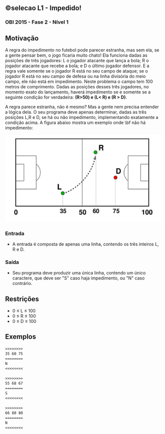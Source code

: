 ## ©selecao L1 - Impedido!
### OBI 2015 - Fase 2 - Nível 1

## Motivação

A regra do impedimento no futebol pode parecer estranha, mas sem ela, se a gente pensar bem, o jogo ficaria muito chato! Ela funciona dadas as posições de três jogadores: L o jogador atacante que lança a bola; R o jogador atacante que recebe a bola; e D o último jogador defensor. E a regra vale somente se o jogador R está no seu campo de ataque; se o jogador R está no seu campo de defesa ou na linha divisória do meio campo, ele não está em impedimento. Neste problema o campo tem 100 metros de comprimento. Dadas as posições desses três jogadores, no momento exato do lançamento, haverá impedimento se e somente se a seguinte condição for verdadeira: **(R>50) e (L< R) e (R > D)**.

A regra parece estranha, não é mesmo? Mas a gente nem precisa entender a lógica dela. O seu programa deve apenas determinar, dadas as três posições L,R e D, se há ou não impedimento, implementando exatamente a condição acima. A figura abaixo mostra um exemplo onde \\bf não há impedimento:

![](__capa.jpg)

### Entrada

- A entrada é composta de apenas uma linha, contendo os três inteiros L, R e D.

### Saída

- Seu programa deve produzir uma única linha, contendo um único caractere, que deve ser "S" caso haja impedimento, ou "N" caso contrário.

## Restrições

*   0 ≤ L ≤ 100
*   0 ≤ R ≤ 100
*   0 ≤ D ≤ 100

## Exemplos

```
>>>>>>>>
35 60 75
========
N
<<<<<<<<

>>>>>>>>
55 68 67
========
S
<<<<<<<<

>>>>>>>>
66 80 80
========
N
<<<<<<<<
```

